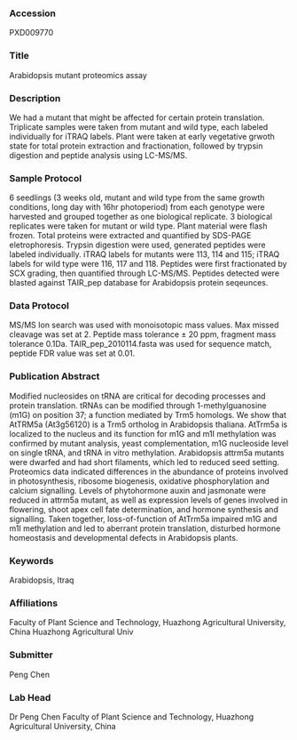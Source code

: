 ### Accession
PXD009770

### Title
Arabidopsis mutant proteomics assay

### Description
We had a mutant that might be affected for certain protein translation. Triplicate samples were taken from mutant and wild type, each labeled individually for iTRAQ labels. Plant were taken at early vegetative grwoth state for total protein extraction and fractionation, followed by trypsin digestion and peptide analysis using LC-MS/MS.

### Sample Protocol
6 seedlings (3 weeks old, mutant and wild type from the same growth conditions, long day with 16hr photoperiod) from each genotype were harvested and grouped together as one biological replicate. 3 biological replicates were taken for mutant or wild type. Plant material were flash frozen. Total proteins were extracted and quantified by SDS-PAGE eletrophoresis. Trypsin digestion were used, generated peptides were labeled individually. iTRAQ labels for mutants were 113, 114 and 115; iTRAQ labels for wild type were 116, 117 and 118. Peptides were first fractionated by SCX grading, then quantified through LC-MS/MS. Peptides detected were blasted against TAIR_pep database for Arabidopsis protein seqeunces.

### Data Protocol
MS/MS Ion search was used with monoisotopic mass values. Max missed cleavage was set at 2. Peptide mass tolerance ± 20 ppm, fragment mass tolerance 0.1Da. TAIR_pep_2010114.fasta was used for sequence match, peptide FDR value was set at 0.01.

### Publication Abstract
Modified nucleosides on tRNA are critical for decoding processes and protein translation. tRNAs can be modified through 1-methylguanosine (m1G) on position 37; a function mediated by Trm5 homologs. We show that AtTRM5a (At3g56120) is a Trm5 ortholog in Arabidopsis thaliana. AtTrm5a is localized to the nucleus and its function for m1G and m1I methylation was confirmed by mutant analysis, yeast complementation, m1G nucleoside level on single tRNA, and tRNA in vitro methylation. Arabidopsis attrm5a mutants were dwarfed and had short filaments, which led to reduced seed setting. Proteomics data indicated differences in the abundance of proteins involved in photosynthesis, ribosome biogenesis, oxidative phosphorylation and calcium signalling. Levels of phytohormone auxin and jasmonate were reduced in attrm5a mutant, as well as expression levels of genes involved in flowering, shoot apex cell fate determination, and hormone synthesis and signalling. Taken together, loss-of-function of AtTrm5a impaired m1G and m1I methylation and led to aberrant protein translation, disturbed hormone homeostasis and developmental defects in Arabidopsis plants.

### Keywords
Arabidopsis, Itraq

### Affiliations
Faculty of Plant Science and Technology, Huazhong Agricultural University, China
Huazhong Agricultural Univ

### Submitter
Peng Chen

### Lab Head
Dr Peng Chen
Faculty of Plant Science and Technology, Huazhong Agricultural University, China


